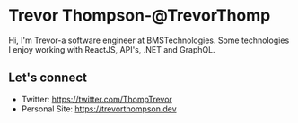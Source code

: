 <h1>Trevor Thompson-@TrevorThomp</h1>

Hi, I'm Trevor-a software engineer at BMSTechnologies. Some technologies I enjoy working with ReactJS, API's, .NET and GraphQL. 




<h2>Let's connect</h2>

* Twitter: <a href="https://twitter.com/ThompTrevor">https://twitter.com/ThompTrevor</a>
* Personal Site: <a href="https://trevorthompson.dev">https://trevorthompson.dev</a>
